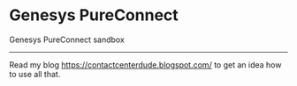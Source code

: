 # Genesys PureConnect

Genesys PureConnect sandbox

***********************
Read my blog https://contactcenterdude.blogspot.com/ to get an idea how to use all that.  
